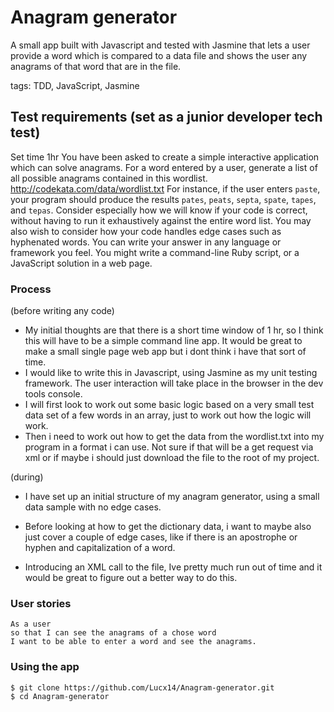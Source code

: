 # Anagram generator

A small app built with Javascript and tested with Jasmine that lets a user provide a word which is compared to a data file and shows the user any anagrams of that word that are in the file.

tags: TDD, JavaScript, Jasmine

## Test requirements (set as a junior developer tech test)

Set time 1hr
You have been asked to create a simple interactive application which can solve anagrams. For a word entered by a user, generate a list of all possible anagrams contained in this wordlist.
http://codekata.com/data/wordlist.txt
For instance, if the user enters `paste`, your program should produce the results `pates`, `peats`, `septa`, `spate`, `tapes`, and `tepas`.
Consider especially how we will know if your code is correct, without having to run it exhaustively against the entire word list.
You may also wish to consider how your code handles edge cases such as hyphenated words.
You can write your answer in any language or framework you feel. You might write a command-line Ruby script, or a JavaScript solution in a web page.

### Process

(before writing any code)

* My initial thoughts are that there is a short time window of 1 hr, so I think this will have to be a simple command line app. It would be great to make a small single page web app but i dont think i have that sort of time.
* I would like to write this in Javascript, using Jasmine as my unit testing framework. The user interaction will take place in the browser in the dev tools console.
* I will first look to work out some basic logic based on a very small test data set of a few words in an array, just to work out how the logic will work.
* Then i need to work out how to get the data from the wordlist.txt into my program in a format i can use. Not sure if that will be a get request via xml or if maybe i should just download the file to the root of my project.

(during)

* I have set up an initial structure of my anagram generator, using a small data sample with no edge cases.
* Before looking at how to get the dictionary data, i want to maybe also just cover a couple of edge cases, like if there is an apostrophe or hyphen and capitalization of a word.

* Introducing an XML call to the file, Ive pretty much run out of time and it would be great to figure out a better way to do this.






### User stories

```
As a user
so that I can see the anagrams of a chose word
I want to be able to enter a word and see the anagrams.
```

### Using the app

```
$ git clone https://github.com/Lucx14/Anagram-generator.git
$ cd Anagram-generator

```





